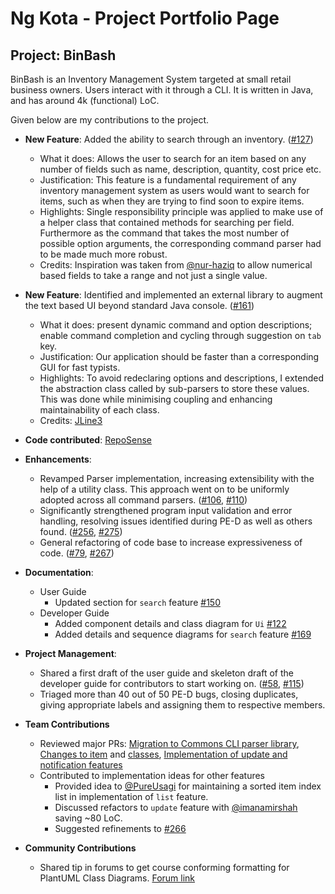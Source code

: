 # Ng Kota - Project Portfolio Page

## Project: BinBash

BinBash is an Inventory Management System targeted at small retail business owners.
Users interact with it through a CLI. It is written in Java, and has around 4k (functional) LoC.

Given below are my contributions to the project.

- **New Feature**: Added the ability to search through an inventory. ([#127](https://github.com/AY2324S2-CS2113T-T09-2/tp/pull/127))
    - What it does: Allows the user to search for an item based on any number of fields such as name, description, quantity, cost price etc.
    - Justification: This feature is a fundamental requirement of any inventory management system as users would want to search for items, such as when they are trying to find soon to expire items.
    - Highlights: Single responsibility principle was applied to make use of a helper class that contained methods for searching per field. Furthermore as the command that takes the most number of possible option arguments, the corresponding command parser had to be made much more robust.
    - Credits: Inspiration was taken from [@nur-haziq](https://github.com/nur-haziq) to allow numerical based fields to take a range and not just a single value.

- **New Feature**: Identified and implemented an external library to augment the text based UI beyond standard Java console. ([#161](https://github.com/AY2324S2-CS2113T-T09-2/tp/pull/161))
    - What it does: present dynamic command and option descriptions; enable command completion and cycling through suggestion on `tab` key.
    - Justification: Our application should be faster than a corresponding GUI for fast typists.
    - Highlights: To avoid redeclaring options and descriptions, I extended the abstraction class called by sub-parsers to store these values. This was done while minimising coupling and enhancing maintainability of each class.
    - Credits: [JLine3](https://github.com/jline/jline3)

- **Code contributed**: [RepoSense](https://nus-cs2113-ay2324s2.github.io/tp-dashboard/?search=nkotaa&breakdown=true)

- **Enhancements**:
    - Revamped Parser implementation, increasing extensibility with the help of a utility class. This approach went on to be uniformly adopted across all command parsers. ([#106](https://github.com/AY2324S2-CS2113T-T09-2/tp/pull/106), [#110](https://github.com/AY2324S2-CS2113T-T09-2/tp/pull/110))
    - Significantly strengthened program input validation and error handling, resolving issues identified during PE-D as well as others found. ([#256](https://github.com/AY2324S2-CS2113T-T09-2/tp/pull/256), [#275](https://github.com/AY2324S2-CS2113T-T09-2/tp/pull/275))
    - General refactoring of code base to increase expressiveness of code. ([#79](https://github.com/AY2324S2-CS2113T-T09-2/tp/pull/79), [#267](https://github.com/AY2324S2-CS2113T-T09-2/tp/pull/267))

- **Documentation**:
    - User Guide
        - Updated section for `search` feature [#150](https://github.com/AY2324S2-CS2113T-T09-2/tp/pull/150)
    - Developer Guide
        - Added component details and class diagram for `Ui` [#122](https://github.com/AY2324S2-CS2113T-T09-2/tp/pull/122)
        - Added details and sequence diagrams for `search` feature [#169](https://github.com/AY2324S2-CS2113T-T09-2/tp/pull/169)

- **Project Management**:
    - Shared a first draft of the user guide and skeleton draft of the developer guide for contributors to start working on. ([#58](https://github.com/AY2324S2-CS2113T-T09-2/tp/pull/58), [#115](https://github.com/AY2324S2-CS2113T-T09-2/tp/pull/115))
    - Triaged more than 40 out of 50 PE-D bugs, closing duplicates, giving appropriate labels and assigning them to respective members.

- **Team Contributions**
    - Reviewed major PRs: [Migration to Commons CLI parser library](https://github.com/AY2324S2-CS2113T-T09-2/tp/pull/108#pullrequestreview-1962307487), [Changes to item](https://github.com/AY2324S2-CS2113T-T09-2/tp/pull/97#pullrequestreview-1957041235) and [classes](https://github.com/AY2324S2-CS2113T-T09-2/tp/pull/126#pullrequestreview-1968282135), [Implementation of update and notification features](https://github.com/AY2324S2-CS2113T-T09-2/tp/pull/139#pullrequestreview-1970164721)
    - Contributed to implementation ideas for other features
        - Provided idea to [@PureUsagi](https://github.com/PureUsagi) for maintaining a sorted item index list in implementation of `list` feature.
        - Discussed refactors to `update` feature with [@imanamirshah](https://github.com/imanamirshah) saving ~80 LoC.
        - Suggested refinements to [#266](https://github.com/AY2324S2-CS2113T-T09-2/tp/pull/266)

- **Community Contributions**
    - Shared tip in forums to get course conforming formatting for PlantUML Class Diagrams. [Forum link](https://github.com/nus-cs2113-AY2324S2/forum/issues/35)
